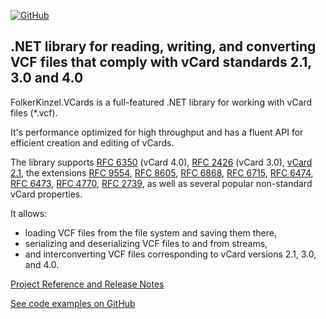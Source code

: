 [![GitHub](https://img.shields.io/github/license/FolkerKinzel/VCards)](https://github.com/FolkerKinzel/VCards/blob/master/LICENSE)

## .NET library for reading, writing, and converting VCF files that comply with vCard standards 2.1, 3.0 and 4.0
FolkerKinzel.VCards is a full-featured .NET library for working with vCard files (*.vcf).

It's performance optimized for high throughput and has a fluent API for efficient creation and editing of vCards.

The library supports [RFC 6350](https://tools.ietf.org/html/rfc6350) (vCard 4.0), [RFC 2426](https://tools.ietf.org/html/rfc2426) (vCard 3.0), [vCard 2.1](https://web.archive.org/web/20120501162958/http://www.imc.org/pdi/vcard-21.doc), the extensions [RFC 9554](https://datatracker.ietf.org/doc/html/rfc9554), [RFC 8605](https://datatracker.ietf.org/doc/html/rfc8605), [RFC 6868](https://datatracker.ietf.org/doc/html/rfc6868), [RFC 6715](https://tools.ietf.org/html/rfc6715), [RFC 6474](https://tools.ietf.org/html/rfc6474), [RFC 6473](https://tools.ietf.org/html/rfc6473), [RFC 4770](https://tools.ietf.org/html/rfc4770), [RFC 2739](https://tools.ietf.org/html/rfc2739), as well as several popular non-standard vCard properties.

It allows:
- loading VCF files from the file system and saving them there,
- serializing and deserializing VCF files to and from streams,
- and interconverting VCF files corresponding to vCard versions 2.1, 3.0, and 4.0.


[Project Reference and Release Notes](https://github.com/FolkerKinzel/VCards/releases/tag/v7.3.0-beta.2)

[See code examples on GitHub](https://github.com/FolkerKinzel/VCards)